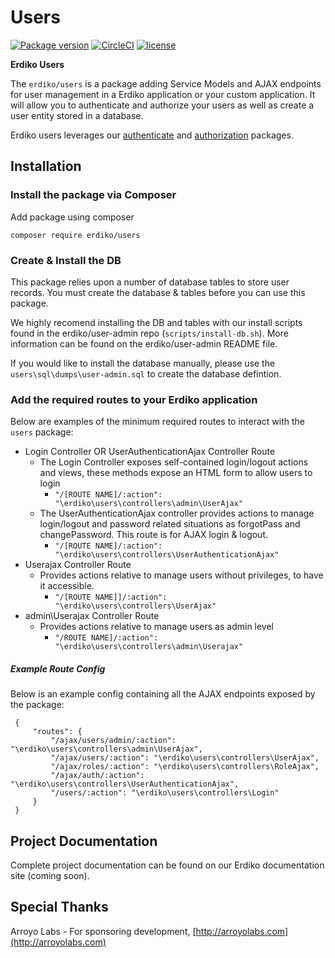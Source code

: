 # Users

[![Package version](https://img.shields.io/packagist/v/erdiko/users.svg?style=flat-square)](https://packagist.org/packages/erdiko/users)
[![CircleCI](https://img.shields.io/circleci/project/github/Erdiko/users/develop.svg?style=flat-square)](https://circleci.com/gh/Erdiko/users)
[![license](https://img.shields.io/github/license/erdiko/users.svg?style=flat-square)](https://github.com/Erdiko/users/blob/master/LICENSE)

**Erdiko Users**

The `erdiko/users` is a package adding Service Models and AJAX endpoints for user management in a Erdiko application or your custom application. It will allow you to authenticate and authorize your users as well as create a user entity stored in a database.

Erdiko users leverages our [authenticate](https://github.com/Erdiko/authenticate) and [authorization](https://github.com/Erdiko/authorize) packages.

Installation
------------
### Install the package via Composer

Add package using composer

`composer require erdiko/users`

### Create & Install the DB

This package relies upon a number of database tables to store user records. You must create the database & tables before you can use this package.

We highly recomend installing the DB and tables with our install scripts found in the erdiko/user-admin repo (`scripts/install-db.sh`). More information can be found on the erdiko/user-admin README file.

If you would like to install the database manually, please use the `users\sql\dumps\user-admin.sql` to create the database defintion.

### Add the required routes to your Erdiko application

Below are examples of the minimum required routes to interact with the `users` package:

* Login Controller OR UserAuthenticationAjax Controller Route
    * The Login Controller exposes self-contained login/logout actions and views, these methods expose an HTML form to allow users to login
        * `"/[ROUTE NAME]/:action": "\erdiko\users\controllers\admin\UserAjax"`
    * The UserAuthenticationAjax controller provides actions to manage login/logout and password related situations as forgotPass and changePassword. This route is for AJAX login & logout.
        * `"/[ROUTE NAME]/:action": "\erdiko\users\controllers\UserAuthenticationAjax"`
* Userajax Controller Route
    * Provides actions relative to manage users without privileges, to have it accessible.
        * `"/[ROUTE NAME]]/:action": "\erdiko\users\controllers\UserAjax"`
* admin\Userajax Controller Route
    * Provides actions relative to manage users as admin level
        * `"/ROUTE NAME]/:action": "\erdiko\users\controllers\admin\Userajax"`

##### Example Route Config

Below is an example config containing all the AJAX endpoints exposed by the package:

```
 {
     "routes": {
         "/ajax/users/admin/:action": "\erdiko\users\controllers\admin\UserAjax",
         "/ajax/users/:action": "\erdiko\users\controllers\UserAjax",
         "/ajax/roles/:action": "\erdiko\users\controllers\RoleAjax",
         "/ajax/auth/:action": "\erdiko\users\controllers\UserAuthenticationAjax",
         "/users/:action": "\erdiko\users\controllers\Login"
     }
 }
```

Project Documentation
---------------------

Complete project documentation can be found on our Erdiko documentation site (coming soon). 

Special Thanks
--------------

Arroyo Labs - For sponsoring development, [http://arroyolabs.com](http://arroyolabs.com)
